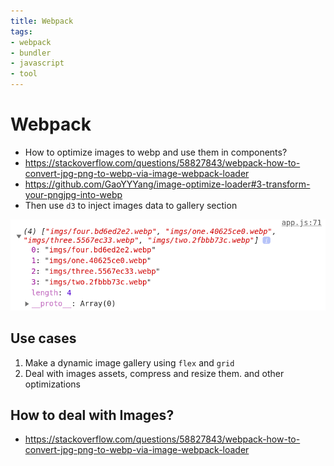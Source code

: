 ```yaml
---
title: Webpack
tags:
- webpack
- bundler
- javascript
- tool
---
```


# Webpack

<TagLinks />


* How to optimize images to webp and use them in components?
* https://stackoverflow.com/questions/58827843/webpack-how-to-convert-jpg-png-to-webp-via-image-webpack-loader
* https://github.com/GaoYYYang/image-optimize-loader#3-transform-your-pngjpg-into-webp
* Then use `d3` to inject images data to gallery section

![webpack compress images at runtime](../.vuepress/public/img/browser/webpack-png-2-webp.png)

## Use cases

1. Make a dynamic image gallery using `flex` and `grid`
2. Deal with images assets, compress and resize them. and other optimizations

## How to deal with Images?

* https://stackoverflow.com/questions/58827843/webpack-how-to-convert-jpg-png-to-webp-via-image-webpack-loader


<Footer />
